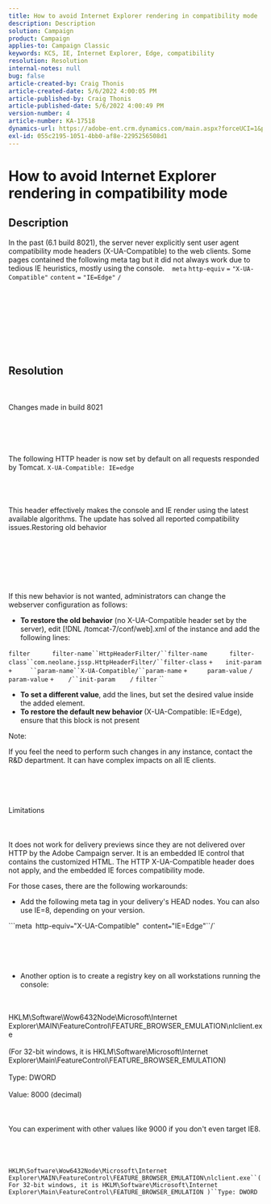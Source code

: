```yaml
---
title: How to avoid Internet Explorer rendering in compatibility mode
description: Description
solution: Campaign
product: Campaign
applies-to: Campaign Classic
keywords: KCS, IE, Internet Explorer, Edge, compatibility
resolution: Resolution
internal-notes: null
bug: false
article-created-by: Craig Thonis
article-created-date: 5/6/2022 4:00:05 PM
article-published-by: Craig Thonis
article-published-date: 5/6/2022 4:00:49 PM
version-number: 4
article-number: KA-17518
dynamics-url: https://adobe-ent.crm.dynamics.com/main.aspx?forceUCI=1&pagetype=entityrecord&etn=knowledgearticle&id=71e22f95-55cd-ec11-a7b5-6045bd00d4f5
exl-id: 055c2195-1051-4bb0-af8e-2295256508d1
---
```

# How to avoid Internet Explorer rendering in compatibility mode

## Description


In the past (6.1 build  8021), the server never explicitly sent user agent compatibility mode headers (X-UA-Compatible) to the web clients. Some pages contained the following meta tag but it did not always work due to tedious IE heuristics, mostly using the console.
` ` `meta` `http-equiv` `=` `"X-UA-Compatible"` `content` `=` `"IE=Edge"` `/`<br><br><br> <br><br><br> <br><br><br>

## Resolution

<br><br>Changes made in build 8021<br><br><br><br> <br><br>
The following HTTP header is now set by default on all requests responded by Tomcat.
`X-UA-Compatible: IE=edge`<br><br><br> <br><br>
This header effectively makes the console and IE render using the latest available algorithms. The update has solved all reported compatibility issues.Restoring old behavior
<br><br><br><br> <br><br> <br><br>
If this new behavior is not wanted, administrators can change the webserver configuration as follows:

- <b>To restore the old behavior</b> (no X-UA-Compatible header set by the server), edit [!DNL /tomcat-7/conf/web].xml of the instance and add the following lines:

```filter``` `     ` ```filter-name``HttpHeaderFilter/``filter-name``` `     ` ```filter-class``com.neolane.jssp.HttpHeaderFilter/``filter-class``` `+   ` `init-param` ```+     ``param-name``X-UA-Compatible/``param-name``` `+     ` `param-value` `/` `param-value` ```+    /``init-param``` `   ` `/` `filter` &grave;&grave; 
- <b>To set a different value</b>, add the lines, but set the desired value inside the added element.
- <b>To restore the default new behavior </b>(X-UA-Compatible: IE=Edge), ensure that this block is not present


Note:

If you feel the need to perform such changes in any instance, contact the R&D department. It can have complex impacts on all IE clients.


<br><br><br><br>Limitations<br><br> <br><br>
It does not work for delivery previews since they are not delivered over HTTP by the Adobe Campaign server. It is an embedded IE control that contains the customized HTML. The HTTP X-UA-Compatible header does not apply, and the embedded IE forces compatibility mode.

For those cases, there are the following workarounds:

- Add the following meta tag in your delivery's HEAD nodes. You can also use IE=8, depending on your version.

```meta` `http-equiv``=``"X-UA-Compatible"` `content``=``"IE=Edge"``/` <br><br><br><br> 
- Another option is to create a registry key on all workstations running the console:

<br><br>HKLM\Software\Wow6432Node\Microsoft\Internet Explorer\MAIN\FeatureControl\FEATURE_BROWSER_EMULATION\nlclient.exe<br><br>(For 32-bit windows, it is HKLM\Software\Microsoft\Internet Explorer\Main\FeatureControl\FEATURE_BROWSER_EMULATION)<br><br>Type: DWORD<br><br>Value: 8000 (decimal)<br><br> <br><br>You can experiment with other values like 9000 if you don't even target IE8.<br><br> <br><br><br>`HKLM\Software\Wow6432Node\Microsoft\Internet Explorer\MAIN\FeatureControl\FEATURE_BROWSER_EMULATION\nlclient.exe``(For 32-bit windows, it is HKLM\Software\Microsoft\Internet Explorer\Main\FeatureControl\FEATURE_BROWSER_EMULATION )``Type: DWORD`<br><br><br><br><br><br>
